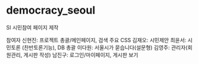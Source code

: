 # democracy_seoul
SI 시민참여 페이지 제작

참여자
신현진: 프로젝트 총괄/메인페이지, 검색 주요 CSS
김재오: 시민제안
최윤서: 시민토론 (찬반토론기능), DB 총괄
이다원: 서울시가 묻습니다(설문형)
김영주: 관리자(회원관리, 게시판 작성)
남진구: 로그인/마이페이지, 게시판 보기
